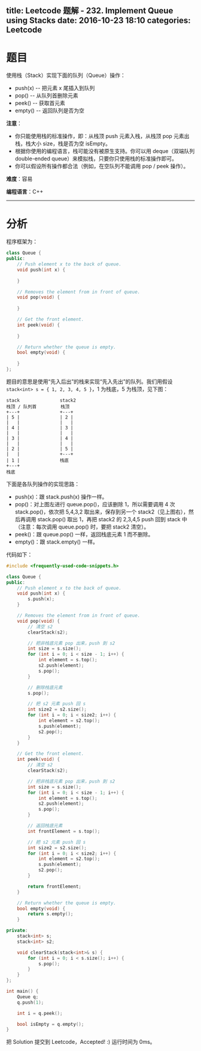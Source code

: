 title: Leetcode 题解 - 232. Implement Queue using Stacks
date: 2016-10-23 18:10
categories: Leetcode
---

# 题目

使用栈（Stack）实现下面的队列（Queue）操作：

* push(x) -- 把元素 x 尾插入到队列
* pop() -- 从队列首删除元素
* peek() -- 获取首元素
* empty() -- 返回队列是否为空

<!-- more -->

**注意**：

* 你只能使用栈的标准操作，即：从栈顶 push 元素入栈，从栈顶 pop 元素出栈，栈大小 size，栈是否为空 isEmpty。
* 根据你使用的编程语言，栈可能没有被原生支持。你可以用 deque（双端队列 double-ended queue）来模拟栈，只要你只使用栈的标准操作即可。
* 你可以假设所有操作都合法（例如，在空队列不能调用 pop / peek 操作）。

**难度**：容易

**编程语言**：C++

---

# 分析

程序框架为：

```cpp
class Queue {
public:
    // Push element x to the back of queue.
    void push(int x) {
        
    }

    // Removes the element from in front of queue.
    void pop(void) {
        
    }

    // Get the front element.
    int peek(void) {
        
    }

    // Return whether the queue is empty.
    bool empty(void) {
        
    }
};
```

题目的意思是使用“先入后出”的栈来实现“先入先出”的队列。我们用假设 `stack<int> s = { 1, 2, 3, 4, 5 }`，1 为栈底，5 为栈顶，见下图：

    stack               stack2
    栈顶 / 队列首         栈顶
    +---+               +---+
    | 5 |               | 2 |
    |   |               |   |
    | 4 |               | 3 |
    |   |               |   |
    | 3 |               | 4 |
    |   |               |   |
    | 2 |               | 5 |
    |   |               +---+
    | 1 |               栈底
    +---+
    栈底

下面是各队列操作的实现思路：

* push(x)：跟 stack.push(x) 操作一样。
* pop()：对上图左进行 queue.pop()，应该删除 1，所以需要调用 4 次 stack.pop()，依次把 5,4,3,2 取出来，保存到另一个 stack2（见上图右），然后再调用 stack.pop() 取出 1，再把 stack2 的 2,3,4,5 push 回到 stack 中（注意：每次调用 queue.pop() 时，要把 stack2 清空）。
* peek()：跟 queue.pop() 一样，返回栈底元素 1 而不删除。
* empty()：跟 stack.empty() 一样。

代码如下：

```cpp
#include <frequently-used-code-snippets.h>

class Queue {
public:
    // Push element x to the back of queue.
    void push(int x) {
        s.push(x);
    }

    // Removes the element from in front of queue.
    void pop(void) {
        // 清空 s2
        clearStack(s2);

        // 把非栈底元素 pop 出来，push 到 s2
        int size = s.size();
        for (int i = 0; i < size - 1; i++) {
            int element = s.top();
            s2.push(element);
            s.pop();
        }

        // 删除栈底元素
        s.pop();

        // 把 s2 元素 push 回 s
        int size2 = s2.size();
        for (int i = 0; i < size2; i++) {
            int element = s2.top();
            s.push(element);
            s2.pop();
        }
    }

    // Get the front element.
    int peek(void) {
        // 清空 s2
        clearStack(s2);

        // 把非栈底元素 pop 出来，push 到 s2
        int size = s.size();
        for (int i = 0; i < size - 1; i++) {
            int element = s.top();
            s2.push(element);
            s.pop();
        }

        // 返回栈底元素
        int frontElement = s.top();

        // 把 s2 元素 push 回 s
        int size2 = s2.size();
        for (int i = 0; i < size2; i++) {
            int element = s2.top();
            s.push(element);
            s2.pop();
        }

        return frontElement;
    }

    // Return whether the queue is empty.
    bool empty(void) {
        return s.empty();
    }

private:
    stack<int> s;
    stack<int> s2;

    void clearStack(stack<int>& s) {
        for (int i = 0; i < s.size(); i++) {
            s.pop();
        }
    }
};

int main() {
    Queue q;
    q.push(1);

    int i = q.peek();

    bool isEmpty = q.empty();
}
```

把 Solution 提交到 Leetcode，Accepted! :) 运行时间为 0ms。
